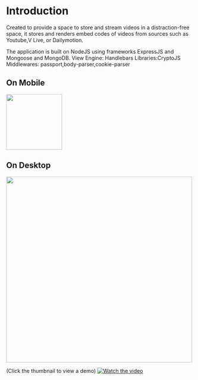 # Introduction

Created to provide a space to store and stream videos in a distraction-free space, it stores and renders
embed codes of videos from sources such as Youtube,V Live, or Dailymotion. 

The application is built on NodeJS using frameworks ExpressJS and Mongoose and MongoDB.
View Engine: Handlebars
Libraries:CryptoJS
Middlewares: passport,body-parser,cookie-parser

## On Mobile

<img src="https://user-images.githubusercontent.com/49047379/111533901-b6873080-873d-11eb-9ea3-206a68c4d2c2.gif" width="150" height="auto">

## On Desktop

<img src="https://user-images.githubusercontent.com/49047379/111533760-88a1ec00-873d-11eb-9250-e4c86f5838e3.gif" width="500" height="auto">

(Click the thumbnail to view a demo)
[![Watch the video](https://img.youtube.com/vi/Mgkkw2D4nRI/maxresdefault.jpg)](https://youtu.be/Mgkkw2D4nRI)

